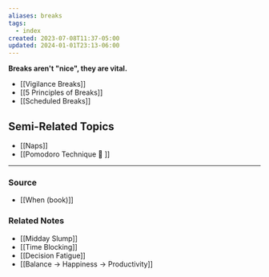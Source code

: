 ```yaml
---
aliases: breaks
tags:
  - index
created: 2023-07-08T11:37-05:00
updated: 2024-01-01T23:13-06:00
---
```

**Breaks aren't "nice", they are vital.**

- [[Vigilance Breaks]] 
- [[5 Principles of Breaks]] 
- [[Scheduled Breaks]] 

## Semi-Related Topics

- [[Naps]]
- [[Pomodoro Technique 🍅 ]]

---

### Source
- [[When (book)]]

### Related Notes
- [[Midday Slump]]
- [[Time Blocking]]
- [[Decision Fatigue]]
- [[Balance → Happiness → Productivity]]